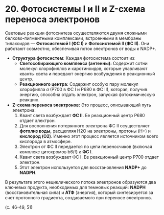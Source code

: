 # 20. Фотосистемы I и II и Z-схема переноса электронов

Световые реакции фотосинтеза осуществляются двумя сложными белково-пигментными комплексами, встроенными в мембраны тилакоидов — **Фотосистемой I (ФС I)** и **Фотосистемой II (ФС II)**. Они работают совместно, обеспечивая поток электронов от воды к NADP+.

*   **Структура фотосистем:** Каждая фотосистема состоит из:
    *   **Светособирающего комплекса (антенны):** Содержит сотни молекул хлорофиллов и каротиноидов, которые улавливают кванты света и передают энергию возбуждения в реакционный центр.
    *   **Реакционного центра:** Содержит особую пару молекул хлорофилла *a* (P700 в ФС I и P680 в ФС II), которая, получив энергию, способна отдать электрон, запуская фотохимическую реакцию.
*   **Z-схема переноса электронов:** Это процесс, описывающий путь электрона:
    1.  Квант света возбуждает **ФС II**. Ее реакционный центр P680 отдает электрон.
    2.  Для восполнения потерянного электрона ФС II осуществляет **фотолиз воды**, расщепляя H2O на электроны, протоны (H+) и **кислород (O2)**. Именно этот процесс является источником всего кислорода в атмосфере.
    3.  Электрон от ФС II передается по цепи переносчиков (включая комплекс цитохромов b6/f) к **ФС I**.
    4.  Квант света возбуждает ФС I. Ее реакционный центр P700 отдает электрон.
    5.  Этот электрон используется для восстановления **NADP+** до **NADPH**.

В результате этого нециклического потока электронов образуются два ключевых продукта, необходимых для темновых реакций: **NADPH** (восстановительная сила) и **АТФ** (энергия), который синтезируется за счет протонного градиента, создаваемого при переносе электронов.

(с. 46-49, 51)
